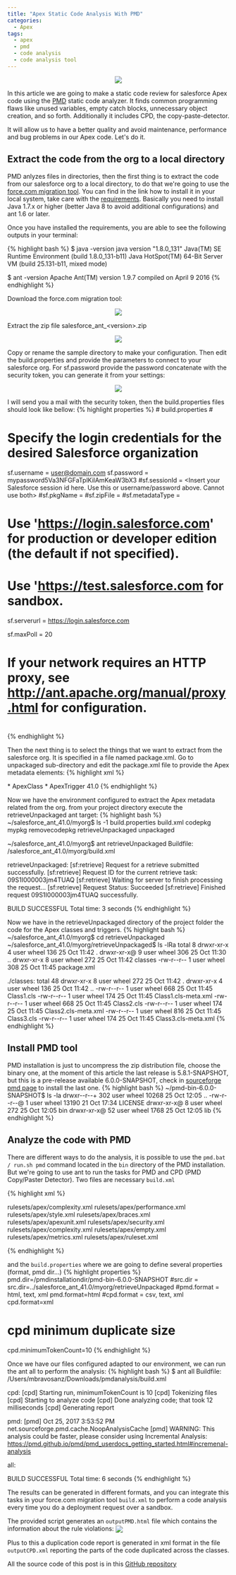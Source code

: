 ```yaml
---
title: "Apex Static Code Analysis With PMD"
categories:
  - Apex
tags:
  - apex
  - pmd
  - code analysis
  - code analysis tool
---
```

<p align="center">
  <img src="/assets/images/pmd_apex.png"/>
</p>
In this article we are going to make a static code review for salesforce Apex code using the <a href="https://pmd.github.io/" target="_blank">PMD</a> static code analyzer.  It finds common programming flaws like unused variables, empty catch blocks, unnecessary object creation, and so forth. Additionally it includes CPD, the copy-paste-detector.

It will allow us to have a better quality and avoid maintenance, performance and bug problems in our Apex code. Let's do it.

## Extract the code from the org to a local directory
PMD anlyzes files in directories, then the first thing is to extract the code from our salesforce org to a local directory, to do that we're going to use the <a href="https://developer.salesforce.com/docs/atlas.en-us.daas.meta/daas/forcemigrationtool_install.htm" target="_blank">force.com migration tool</a>. You can find in the link how to install it in your local system, take care with the <a href="https://developer.salesforce.com/docs/atlas.en-us.daas.meta/daas/forcemigrationtool_prereq.htm" target="_blank">requirements</a>. Basically you need to install Java 1.7.x or higher (better Java 8 to avoid additional configurations) and ant 1.6 or later.

Once you have installed the requirements, you are able to see the following outputs in your terminal:

{% highlight bash %}
$ java -version
java version "1.8.0_131"
Java(TM) SE Runtime Environment (build 1.8.0_131-b11)
Java HotSpot(TM) 64-Bit Server VM (build 25.131-b11, mixed mode)

$ ant -version
Apache Ant(TM) version 1.9.7 compiled on April 9 2016
{% endhighlight %}

Download the force.com migration tool:
<p align="center">
  <img src="/assets/images/force_migration_link_screenshot.jpg"/>
</p>
Extract the zip file salesforce_ant_&lt;version&gt;.zip
<p align="center">
  <img src="/assets/images/force_migration_directory.jpg"/>
</p>
Copy or rename the sample directory to make your configuration. Then edit the build.properties and provide the parameters to connect to your salesforce org. For sf.password provide the password concatenate with the security token, you can generate it from your settings:
<p align="center">
  <img src="/assets/images/reset_my_security_token_screenshot.jpg"/>
</p>
I will send you a mail with the security token, then the build.properties files should look like bellow:
{% highlight properties %}
# build.properties
#

# Specify the login credentials for the desired Salesforce organization
sf.username = user@domain.com
sf.password = mypassword5Va3NFGFaTplKilAmKeaW3bX3
#sf.sessionId = <Insert your Salesforce session id here.  Use this or username/password above.  Cannot use both>
#sf.pkgName = <Insert comma separated package names to be retrieved>
#sf.zipFile = <Insert path of the zipfile to be retrieved>
#sf.metadataType = <Insert metadata type name for which listMetadata or bulkRetrieve operations are to be performed>

# Use 'https://login.salesforce.com' for production or developer edition (the default if not specified).
# Use 'https://test.salesforce.com for sandbox.
sf.serverurl = https://login.salesforce.com

sf.maxPoll = 20
# If your network requires an HTTP proxy, see http://ant.apache.org/manual/proxy.html for configuration.
#
{% endhighlight %}

Then the next thing is to select the things that we want to extract from the salesforce org. It is specified in a file named package.xml. Go to unpackaged sub-directory and edit the package.xml file to provide the Apex metadata elements:
{% highlight xml %}
<?xml version="1.0" encoding="UTF-8"?>
<Package xmlns="http://soap.sforce.com/2006/04/metadata">
    <types>
        <members>*</members>
        <name>ApexClass</name>
    </types>
    <types>
        <members>*</members>
        <name>ApexTrigger</name>
    </types>
    <version>41.0</version>
</Package>
{% endhighlight %}

Now we have the environment configured to extract the Apex metadata related from the org. from your project directory execute the retrieveUnpackaged ant target:
{% highlight bash %}
~/salesforce_ant_41.0/myorg$ ls -1
build.properties
build.xml
codepkg
mypkg
removecodepkg
retrieveUnpackaged
unpackaged


~/salesforce_ant_41.0/myorg$ ant retrieveUnpackaged
Buildfile: /salesforce_ant_41.0/myorg/build.xml

retrieveUnpackaged:
[sf:retrieve] Request for a retrieve submitted successfully.
[sf:retrieve] Request ID for the current retrieve task: 09S1I000003jm4TUAQ
[sf:retrieve] Waiting for server to finish processing the request...
[sf:retrieve] Request Status: Succeeded
[sf:retrieve] Finished request 09S1I000003jm4TUAQ successfully.

BUILD SUCCESSFUL
Total time: 3 seconds
{% endhighlight %}

Now we have in the retrieveUnpackaged directory of the project folder the code for the Apex classes and triggers.
{% highlight bash %}
~/salesforce_ant_41.0/myorg$ cd retrieveUnpackaged
~/salesforce_ant_41.0/myorg/retrieveUnpackaged$ ls -lRa
total 8
drwxr-xr-x  4 user  wheel  136 25 Oct 11:42 .
drwxr-xr-x@ 9 user  wheel  306 25 Oct 11:30 ..
drwxr-xr-x  8 user  wheel  272 25 Oct 11:42 classes
-rw-r--r--  1 user  wheel  308 25 Oct 11:45 package.xml

./classes:
total 48
drwxr-xr-x  8 user  wheel  272 25 Oct 11:42 .
drwxr-xr-x  4 user  wheel  136 25 Oct 11:42 ..
-rw-r--r--  1 user  wheel  668 25 Oct 11:45 Class1.cls
-rw-r--r--  1 user  wheel  174 25 Oct 11:45 Class1.cls-meta.xml
-rw-r--r--  1 user  wheel  668 25 Oct 11:45 Class2.cls
-rw-r--r--  1 user  wheel  174 25 Oct 11:45 Class2.cls-meta.xml
-rw-r--r--  1 user  wheel  816 25 Oct 11:45 Class3.cls
-rw-r--r--  1 user  wheel  174 25 Oct 11:45 Class3.cls-meta.xml
{% endhighlight %}

## Install PMD tool
PMD installation is just to uncompress the zip distribution file, choose the binary one, at the moment of this article the last release is 5.8.1-SNAPSHOT, but this is a pre-release available 6.0.0-SNAPSHOT, check in <a href="https://sourceforge.net/projects/pmd/files/pmd/" target="_blank">sourceforge pmd page</a> to install the last one.
{% highlight bash %}
~/pmd-bin-6.0.0-SNAPSHOT$ ls -la
drwxr--r--+ 302 user  wheel  10268 25 Oct 12:05 ..
-rw-r--r--@   1 user  wheel  13190 21 Oct 17:34 LICENSE
drwxr-xr-x@   8 user  wheel    272 25 Oct 12:05 bin
drwxr-xr-x@  52 user  wheel   1768 25 Oct 12:05 lib
{% endhighlight %}


## Analyze the code with PMD
There are different ways to do the analysis, it is possible to use the ```pmd.bat / run.sh pmd``` command located in the ```bin``` directory of the PMD installation. But we're going to use ant to run the tasks for PMD and CPD (PMD Copy/Paster Detector). Two files are necessary ```build.xml```

{% highlight xml %}
<?xml version="1.0"?>
<project xmlns='antlib:org.apache.tools.ant' basedir=".">
  <property file="build.properties"/>
  <path id="pmd.classpath">
    <fileset dir="${pmd.dir}/lib">
      <include name="**/*.jar" />
    </fileset>
  </path>

  <taskdef name="pmd" classname="net.sourceforge.pmd.ant.PMDTask" classpathref="pmd.classpath" />
  <taskdef name="cpd" classname="net.sourceforge.pmd.cpd.CPDTask" classpathref="pmd.classpath" />

  <target name="pmd">
    <pmd shortFilenames="true" >
      <formatter type="${pmd.format}" toFile="outputPMD.${pmd.format}" />
      <ruleset>rulesets/apex/complexity.xml</ruleset>
      <ruleset>rulesets/apex/performance.xml</ruleset>
      <ruleset>rulesets/apex/style.xml</ruleset>
      <ruleset>rulesets/apex/braces.xml</ruleset>
      <ruleset>rulesets/apex/apexunit.xml</ruleset>
      <ruleset>rulesets/apex/security.xml</ruleset>
      <ruleset>rulesets/apex/complexity.xml</ruleset>
      <ruleset>rulesets/apex/empty.xml</ruleset>
      <ruleset>rulesets/apex/metrics.xml</ruleset>
      <ruleset>rulesets/apex/ruleset.xml</ruleset>
      <fileset dir="${src.dir}">
        <include name="**/*.cls"/>
        <include name="**/*.trigger"/>
      </fileset>
    </pmd>
  </target>

  <target name="cpd">
      <cpd minimumTokenCount="${cpd.minimumTokenCount}" language="apex" format="${cpd.format}" outputFile="outputCPD.${cpd.format}" encoding="UTF-8" ignoreLiterals="true">
          <fileset dir="${src.dir}">
              <include name="classes/*.cls"/>
          </fileset>
      </cpd>
  </target>

  <target name="all" depends="cpd,pmd"></target>
</project>
{% endhighlight %}

and the ```build.properties``` where we are going to define several properties (format, pmd dir...)
{% highlight properties %}
pmd.dir=/pmdinstallationdir/pmd-bin-6.0.0-SNAPSHOT
#src.dir = <path to the source code>
src.dir=../salesforce_ant_41.0/myorg/retrieveUnpackaged
#pmd.format = html, text, xml
pmd.format=html
#cpd.format = csv, text, xml
cpd.format=xml
# cpd minimum duplicate size 
cpd.minimumTokenCount=10
{% endhighlight %}

Once we have our files configured adapted to our environment, we can run the ant all to perform the analysis:
{% highlight bash %}
$ ant all
Buildfile: /Users/mbravosanz/Downloads/pmdanalysis/build.xml

cpd:
      [cpd] Starting run, minimumTokenCount is 10
      [cpd] Tokenizing files
      [cpd] Starting to analyze code
      [cpd] Done analyzing code; that took 12 milliseconds
      [cpd] Generating report

pmd:
      [pmd] Oct 25, 2017 3:53:52 PM net.sourceforge.pmd.cache.NoopAnalysisCache <init>
      [pmd] WARNING: This analysis could be faster, please consider using Incremental Analysis: https://pmd.github.io/pmd/pmd_userdocs_getting_started.html#incremenal-analysis

all:

BUILD SUCCESSFUL
Total time: 6 seconds
{% endhighlight %}

The results can be generated in different formats, and you can integrate this tasks in your force.com migration tool ```build.xml``` to perform a code analysis every time you do a deployment request over a sandbox.

The provided script generates an ```outputPMD.html``` file which contains the information about the rule violations:
<img src="/assets/images/pmdoutput.jpg" align="center"/>

Plus to this a duplication code report is generated in xml format in the file ```outputCPD.xml``` reporting the parts of the code duplicated across the classes.

All the source code of this post is in this [GitHub repository](https://github.com/sfdcode/apex-pmd-build.git)